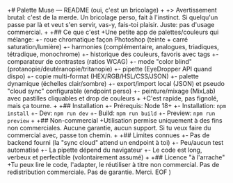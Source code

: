 
+# Palette Muse — README (oui, c'est un bricolage)
+
+> Avertissement brutal: c'est de la merde. Un bricolage perso, fait à l'instinct. Si quelqu'un passe par là et veut s'en servir, vas-y, fais-toi plaisir. Juste: pas d'usage commercial.
+
+## Ce que c'est
+Une petite app de palettes/couleurs qui mélange:
+- roue chromatique façon Photoshop (teinte + carré saturation/lumière)
+- harmonies (complémentaire, analogues, triadiques, tétradique, monochrome)
+- historique des couleurs, favoris avec tags
+- comparateur de contrastes (ratios WCAG)
+- mode "color blind" (protanopie/deutéranopie/tritanopie)
+- pipette (EyeDropper API quand dispo)
+- copie multi-format (HEX/RGB/HSL/CSS/JSON)
+- palette dynamique (échelles clair/sombre)
+- export/import local (JSON) et pseudo "cloud sync" configurable (endpoint perso)
+- peinture/mixage (MixLab) avec pastilles cliquables et drop de couleurs
+
+C'est rapide, pas fignolé, mais ça tourne.
+
+## Installation
+- Prérequis: Node 18+
+- Installation: `npm install`
+- Dev: `npm run dev`
+- Build: `npm run build`
+- Preview: `npm run preview`
+
+## Non-commercial
+Utilisation permise uniquement à des fins non commerciales. Aucune garantie, aucun support. Si tu veux faire du commercial avec, passe ton chemin.
+
+## Limites connues
+- Pas de backend fourni (la "sync cloud" attend un endpoint à toi)
+- Peu/aucun test automatisé
+- La pipette dépend du navigateur
+- Le code est long, verbeux et perfectible (volontairement assumé)
+
+## Licence "à l'arrache"
+Tu peux lire le code, l'adapter, le réutiliser à titre non commercial. Pas de redistribution commerciale. Pas de garantie. Merci.
EOF
)
